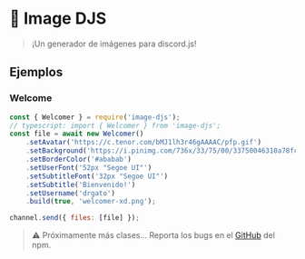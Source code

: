 # 🎨 Image DJS

> ¡Un generador de imágenes para discord.js!

## Ejemplos

### Welcome

```javascript
const { Welcomer } = require('image-djs');
// typescript: import { Welcomer } from 'image-djs';
const file = await new Welcomer()
	.setAvatar('https://c.tenor.com/bMJ1lh3r46gAAAAC/pfp.gif')
	.setBackground('https://i.pinimg.com/736x/33/75/00/33750046310a78fc55914a621c7e0991.jpg')
	.setBorderColor('#ababab')
	.setUserFont('52px "Segoe UI"')
	.setSubtitleFont('32px "Segoe UI"')
	.setSubtitle('Bienvenido!')
	.setUsername('drgato')
	.build(true, 'welcomer-xd.png');

channel.send({ files: [file] });
```

> ⚠️ Próximamente más clases... Reporta los bugs en el [GitHub](https://github.com/drgatoxd/image-djs/issues) del npm.
